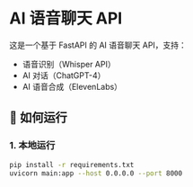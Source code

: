 # AI 语音聊天 API
这是一个基于 FastAPI 的 AI 语音聊天 API，支持：
- 语音识别（Whisper API）
- AI 对话（ChatGPT-4）
- AI 语音合成（ElevenLabs）

## 🚀 如何运行
### 1. 本地运行
```bash
pip install -r requirements.txt
uvicorn main:app --host 0.0.0.0 --port 8000